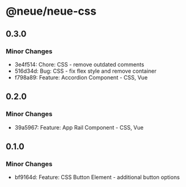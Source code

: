 # @neue/neue-css

## 0.3.0

### Minor Changes

- 3e4f514: Chore: CSS - remove outdated comments
- 516d34d: Bug: CSS - fix flex style and remove container
- f798a89: Feature: Accordion Component - CSS, Vue

## 0.2.0

### Minor Changes

- 39a5967: Feature: App Rail Component - CSS, Vue

## 0.1.0

### Minor Changes

- bf9164d: Feature: CSS Button Element - additional button options
